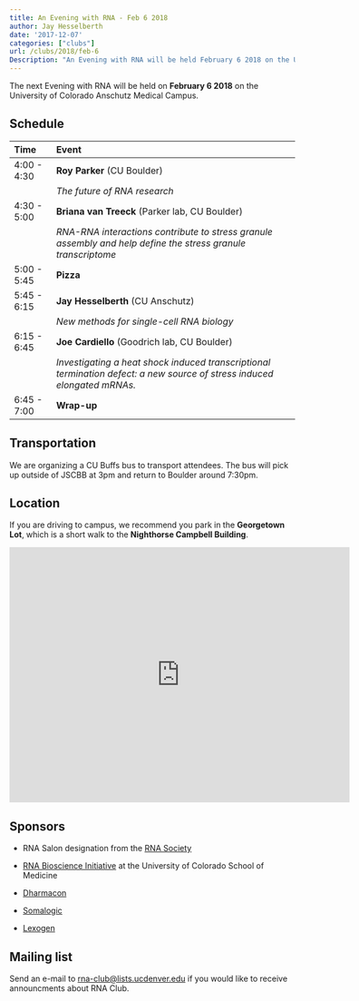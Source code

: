 ```yaml
---
title: An Evening with RNA - Feb 6 2018
author: Jay Hesselberth
date: '2017-12-07'
categories: ["clubs"]
url: /clubs/2018/feb-6
Description: "An Evening with RNA will be held February 6 2018 on the University of Colorado Anschutz Medical Campus."
---
```


The next Evening with RNA will be held on **February 6 2018** on the University of Colorado Anschutz Medical Campus.

<!--more-->

## Schedule

| Time        | Event     |
| :--         | :--       |
| 4:00 - 4:30 | **Roy Parker** (CU Boulder) |
|             | *The future of RNA research* |
| 4:30 - 5:00 | **Briana van Treeck** (Parker lab, CU Boulder) |
|             | *RNA-RNA interactions contribute to stress granule assembly and help define the stress granule transcriptome* |
| 5:00 - 5:45 | **Pizza** |
| 5:45 - 6:15 | **Jay Hesselberth** (CU Anschutz) |
|             | *New methods for single-cell RNA biology* |
| 6:15 - 6:45 | **Joe Cardiello** (Goodrich lab, CU Boulder) |
|             | *Investigating a heat shock induced transcriptional termination defect: a new source of stress induced elongated mRNAs.* |
| 6:45 - 7:00 | **Wrap-up** |

## Transportation

We are organizing a CU Buffs bus to transport attendees. The bus will pick up outside of JSCBB at 3pm and return to Boulder around 7:30pm.

## Location

If you are driving to campus, we recommend you park in the **Georgetown Lot**, which is a short walk to the **Nighthorse Campbell Building**.

<iframe src="https://www.google.com/maps/embed?pb=!1m28!1m12!1m3!1d3067.769964294257!2d-104.83773498462448!3d39.7448178294489!2m3!1f0!2f0!3f0!3m2!1i1024!2i768!4f13.1!4m13!3e2!4m5!1s0x876c634f86c1ff9d%3A0x415b9fcdb256439!2sGeorgetown+Lot+Visitor+%26+Patient+Parking!3m2!1d39.746058!2d-104.83433509999999!4m5!1s0x876c634edfed838f%3A0xbec49482f5f7f42f!2sNighthorse+campbell+native+health+building%2C+13055+E+17th+Ave%2C+Aurora%2C+CO+80045!3m2!1d39.743941899999996!2d-104.8367538!5e0!3m2!1sen!2sus!4v1512929127735" width="600" height="450" frameborder="0" style="border:0" allowfullscreen></iframe>

## Sponsors

+ RNA Salon designation from the [RNA Society](https://www.rnasociety.org/)

+ [RNA Bioscience Initiative](http://rnabio.co) at the University of Colorado School of Medicine

+ [Dharmacon](http://dharmacon.gelifesciences.com/)

+ [Somalogic](http://somalogic.com/)

+ [Lexogen](https://www.lexogen.com/)

## Mailing list

Send an e-mail to <rna-club@lists.ucdenver.edu> if you would like to receive announcments about RNA Club.
